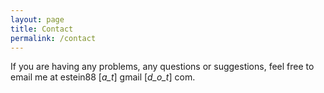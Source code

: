 ```yaml
---
layout: page
title: Contact
permalink: /contact
---
```


If you are having any problems, any questions or suggestions, feel free to email me at estein88 [_a_t_] gmail [_d_o_t_] com.
